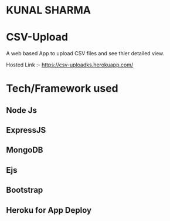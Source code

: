 # KUNAL SHARMA
# CSV-Upload
A web based App to upload CSV files and see thier detailed view.

Hosted Link :- https://csv-uploadks.herokuapp.com/

# Tech/Framework used
## Node Js
## ExpressJS
## MongoDB
## Ejs
## Bootstrap
## Heroku for App Deploy
